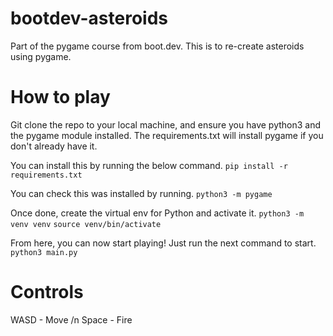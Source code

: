 # bootdev-asteroids
Part of the pygame course from boot.dev. This is to re-create asteroids using pygame.

# How to play
Git clone the repo to your local machine, and ensure you have python3 and the pygame module installed. The requirements.txt will install pygame if you don't already have it.

You can install this by running the below command.
`pip install -r requirements.txt`

You can check this was installed by running.
`python3 -m pygame`

Once done, create the virtual env for Python and activate it.
`python3 -m venv venv`
`source venv/bin/activate`

From here, you can now start playing! Just run the next command to start.
`python3 main.py`

# Controls

WASD - Move /n
Space - Fire
